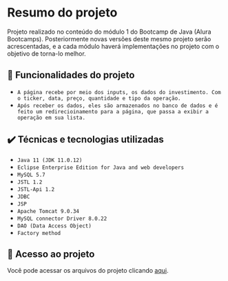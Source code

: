 # Resumo do projeto
Projeto realizado no conteúdo do módulo 1 do Bootcamp de Java (Alura Bootcamps).
Posteriormente novas versões deste mesmo projeto serão acrescentadas, e a cada módulo haverá implementações no projeto com o objetivo de torna-lo melhor.

## 🔨 Funcionalidades do projeto

- `A página recebe por meio dos inputs, os dados do investimento. Com o ticker, data, preço, quantidade e tipo da operação.`
- `Após receber os dados, eles são armazenados no banco de dados e é feito um redirecioinamento para a página, que passa a exibir a operação em sua lista.`
 

## ✔️ Técnicas e tecnologias utilizadas

- ``Java 11 (JDK 11.0.12)``
- ``Eclipse Enterprise Edition for Java and web developers``
- ``MySQL 5.7``
- ``JSTL 1.2``
- ``JSTL-Api 1.2``
- ``JDBC``
- ``JSP``
- ``Apache Tomcat 9.0.34``
- ``MySQL connector Driver 8.0.22``
- ``DAO (Data Access Object)``
- ``Factory method``

## 📁 Acesso ao projeto
Você pode acessar os arquivos do projeto clicando [aqui](https://github.com/gui-lirasilva/carteira-JavaWeb/tree/master/src/main).
